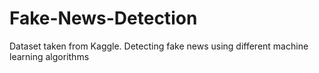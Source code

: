 # Fake-News-Detection
Dataset taken from Kaggle. Detecting fake news using different machine learning algorithms
